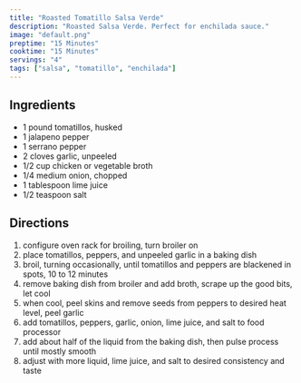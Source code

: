 ```yaml
---
title: "Roasted Tomatillo Salsa Verde"
description: "Roasted Salsa Verde. Perfect for enchilada sauce."
image: "default.png"
preptime: "15 Minutes"
cooktime: "15 Minutes"
servings: "4"
tags: ["salsa", "tomatillo", "enchilada"]
---
```


## Ingredients
- 1 pound tomatillos, husked
- 1 jalapeno pepper
- 1 serrano pepper
- 2 cloves garlic, unpeeled
- 1/2 cup chicken or vegetable broth
- 1/4 medium onion, chopped
- 1 tablespoon lime juice
- 1/2 teaspoon salt

## Directions
1. configure oven rack for broiling, turn broiler on
2. place tomatillos, peppers, and unpeeled garlic in a baking dish
3. broil, turning occasionally, until tomatillos and peppers are blackened in spots, 10 to 12 minutes
4. remove baking dish from broiler and add broth, scrape up the good bits, let cool
5. when cool, peel skins and remove seeds from peppers to desired heat level, peel garlic
6. add tomatillos, peppers, garlic, onion, lime juice, and salt to food processor
7. add about half of the liquid from the baking dish, then pulse process until mostly smooth
8. adjust with more liquid, lime juice, and salt to desired consistency and taste
